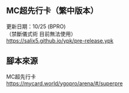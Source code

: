 ## MC超先行卡（繁中版本）
更新日期：10/25 (BPRO)  
（禁斷儀式術 目前無法使用）  
<https://salix5.github.io/ypk/pre-release.ypk>


## 腳本來源
MC超先行卡  
<https://mycard.world/ygopro/arena/#/superpre>

